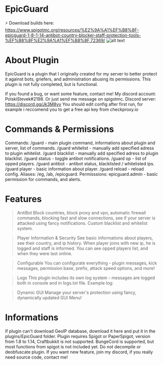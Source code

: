 # EpicGuard
⚡️ Download builds here: https://www.spigotmc.org/resources/%E2%9A%A1%EF%B8%8F-epicguard-1-8-1-14-antibot-country-blocker-staff-protection-tools-%EF%B8%8F%E2%9A%A1%EF%B8%8F.72369/ 
![alt text](http://epicmc.cba.pl/cloud/uploads/Bez%20nazwy.png)
# About Plugin

EpicGuard is a plugin that I originally created for my server to better protect it against bots, griefers, and administration abusing its permissions. This plugin is not fully completed, but is functional.

If you found a bug, or want some feature, contact me!
My discord account: PolskiStevek#2198.
Or just send me message on spigotmc.
Discord server: https://discord.gg/Jk3M8yy
You should edit config after first run, for example i reccomend you to get a free api key from checkproxy.io

# Commands & Permissions

Commands:
/guard - main plugin command, informations about plugin and server, list of commands.
/guard whitelist <adress> - manually add specified adress to plugin whitelist.
/guard blacklist <adress> - manually add specified adress to plugin blacklist.
/guard status - toggle antibot notifications.
/guard op - list of opped players.
/guard antibot - antibot status, blacklisted / whitelisted ips.
/guard player <player> - basic information about player.
/guard reload - reload config.
Aliases: /eg, /ab, /epicguard.
Permisssions:
epicguard.admin - basic permission for commands, and alerts.

# Features

> AntiBot
Block countries, block proxy and vpn, automatic firewall commands, blocking fast and slow connections, see if your server is attacked using fancy notifications. Custom blacklist and whitelist system.

> Player Information & Security
See basic informations about players, see their country, and ip history. When player joins with new ip, he is logged and staff is informed. You can see opped players list, and when they were last online.

> Configurable
You can configurate everything - plugin messages, kick messages, permission base, prefix, attack speed options, and more!

> Logs
This plugin includes its own log system - messages are logged both in console and in logs.txt file. Example log:

> Dynamic GUI
Manage your server's protection using fancy, dynamically updated GUI Menu!

# Informations

If plugin can't download GeoIP database, download it here and put it in the plugins/EpicGuard folder.
Plugin requires Spigot or PaperSpigot, version from 1.8 to 1.14, Craftbukkit is not supported.
BungeCord is supported, but most functions from spigot is not included yet.
Do not decompile or deobfuscate plugin. If you want new feature, join my discord, if you really need source code, contact me!

